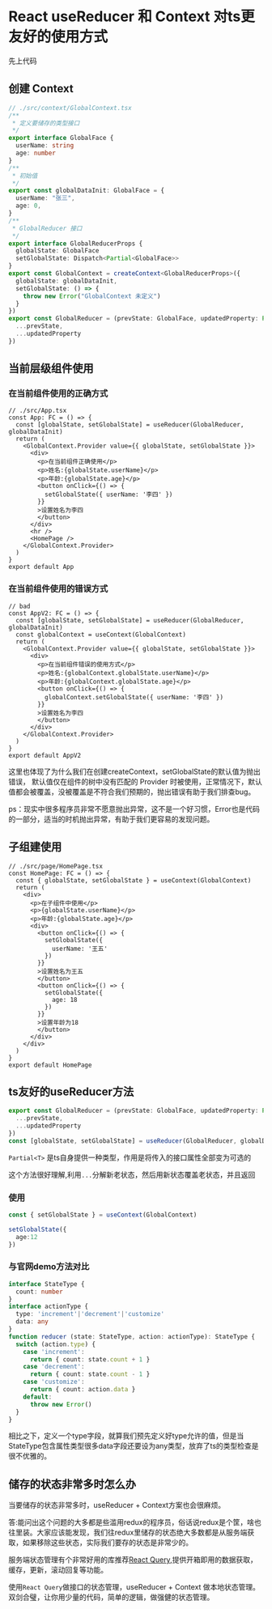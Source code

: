 # React useReducer 和 Context 对ts更友好的使用方式
先上代码
## 创建 Context
```ts 
// ./src/context/GlobalContext.tsx
/**
 * 定义要储存的类型接口
 */
export interface GlobalFace {
  userName: string
  age: number
}
/**
 * 初始值
 */
export const globalDataInit: GlobalFace = {
  userName: "张三",
  age: 0,
}
/**
 * GlobalReducer 接口
 */
export interface GlobalReducerProps {
  globalState: GlobalFace
  setGlobalState: Dispatch<Partial<GlobalFace>>
}
export const GlobalContext = createContext<GlobalReducerProps>({
  globalState: globalDataInit,
  setGlobalState: () => {
    throw new Error("GlobalContext 未定义")
  }
})
export const GlobalReducer = (prevState: GlobalFace, updatedProperty: Partial<GlobalFace>): GlobalFace => ({
  ...prevState,
  ...updatedProperty
})

```

## 当前层级组件使用
### 在当前组件使用的正确方式
```tsx
// ./src/App.tsx
const App: FC = () => {
  const [globalState, setGlobalState] = useReducer(GlobalReducer, globalDataInit)
  return (
    <GlobalContext.Provider value={{ globalState, setGlobalState }}>
      <div>
        <p>在当前组件正确使用</p>
        <p>姓名:{globalState.userName}</p>
        <p>年龄:{globalState.age}</p>
        <button onClick={() => {
          setGlobalState({ userName: '李四' })
        }}
        >设置姓名为李四
        </button>
      </div>
      <hr />
      <HomePage />
    </GlobalContext.Provider>
  )
}
export default App

```
### 在当前组件使用的错误方式

```tsx
// bad
const AppV2: FC = () => {
  const [globalState, setGlobalState] = useReducer(GlobalReducer, globalDataInit)
  const globalContext = useContext(GlobalContext)
  return (
    <GlobalContext.Provider value={{ globalState, setGlobalState }}>
      <div>
        <p>在当前组件错误的使用方式</p>
        <p>姓名:{globalContext.globalState.userName}</p>
        <p>年龄:{globalContext.globalState.age}</p>
        <button onClick={() => {
          globalContext.setGlobalState({ userName: '李四' })
        }}
        >设置姓名为李四
        </button>
      </div>
    </GlobalContext.Provider>
  )
}
export default AppV2
```
这里也体现了为什么我们在创建createContext，setGlobalState的默认值为抛出错误， 默认值仅在组件的树中没有匹配的 Provider 时被使用，正常情况下，默认值都会被覆盖，没被覆盖是不符合我们预期的，抛出错误有助于我们排查bug。

ps：现实中很多程序员非常不愿意抛出异常，这不是一个好习惯，Error也是代码的一部分，适当的时机抛出异常，有助于我们更容易的发现问题。

## 子组建使用
```tsx
// ./src/page/HomePage.tsx
const HomePage: FC = () => {
  const { globalState, setGlobalState } = useContext(GlobalContext)
  return (
    <div>
      <p>在子组件中使用</p>
      <p>{globalState.userName}</p>
      <p>年龄:{globalState.age}</p>
      <div>
        <button onClick={() => {
          setGlobalState({
            userName: '王五'
          })
        }}
        >设置姓名为王五
        </button>
        <button onClick={() => {
          setGlobalState({
            age: 18
          })
        }}
        >设置年龄为18
        </button>
      </div>
    </div>
  )
}
export default HomePage

```


## ts友好的useReducer方法
```ts
export const GlobalReducer = (prevState: GlobalFace, updatedProperty: Partial<GlobalFace>): GlobalFace => ({
  ...prevState,
  ...updatedProperty
})
const [globalState, setGlobalState] = useReducer(GlobalReducer, globalDataInit)
```
`Partial<T>` 是ts自身提供一种类型，作用是将传入的接口属性全部变为可选的

这个方法很好理解,利用`...`分解新老状态，然后用新状态覆盖老状态，并且返回
### 使用
```ts
const { setGlobalState } = useContext(GlobalContext)

setGlobalState({
  age:12
})
```
### 与官网demo方法对比
```ts
interface StateType {
  count: number
}
interface actionType {
  type: 'increment'|'decrement'|'customize'
  data: any
}
function reducer (state: StateType, action: actionType): StateType {
  switch (action.type) {
    case 'increment':
      return { count: state.count + 1 }
    case 'decrement':
      return { count: state.count - 1 }
    case 'customize':
      return { count: action.data }
    default:
      throw new Error()
  }
}
```

相比之下，定义一个type字段，就算我们预先定义好type允许的值，但是当StateType包含属性类型很多data字段还要设为any类型，放弃了ts的类型检查是很不优雅的。


## 储存的状态非常多时怎么办

当要储存的状态非常多时，useReducer + Context方案也会很麻烦。
    
答:能问出这个问题的大多都是些滥用redux的程序员，俗话说redux是个筐，啥也往里装。大家应该能发现，我们往redux里储存的状态绝大多数都是从服务端获取，如果移除这些状态，实际我们要存的状态是非常少的。

服务端状态管理有个非常好用的库推荐[React Query](https://react-query.tanstack.com/),提供开箱即用的数据获取，缓存，更新，滚动回复等功能。

使用`React Query`做接口的状态管理，useReducer + Context 做本地状态管理。 双剑合璧，让你用少量的代码，简单的逻辑，做强健的状态管理。
